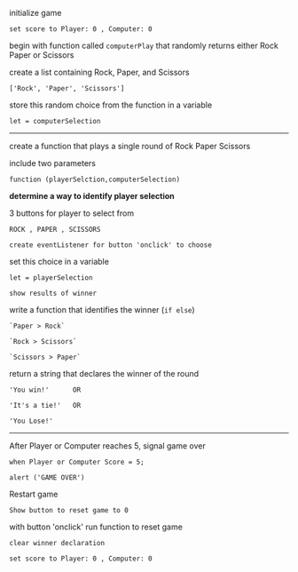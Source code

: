 initialize game 

    set score to Player: 0 , Computer: 0 

begin with function called `computerPlay` that randomly returns either Rock Paper or Scissors

create a list containing Rock, Paper, and Scissors

    ['Rock', 'Paper', 'Scissors']

store this random choice from the function in a variable

    let = computerSelection

_____
create a function that plays a single round of Rock Paper Scissors

include two parameters

    function (playerSelction,computerSelection)

**determine a way to identify player selection**

3 buttons for player to select from

    ROCK , PAPER , SCISSORS

    create eventListener for button 'onclick' to choose

set this choice in a variable

    let = playerSelection

    show results of winner

write a function that identifies the winner (`if else`)

    `Paper > Rock` 

    `Rock > Scissors`

    `Scissors > Paper`

return a string that declares the winner of the round

    'You win!'      OR

    'It's a tie!'   OR

    'You Lose!'

___

After Player or Computer reaches 5, signal game over
    
    when Player or Computer Score = 5;
    
    alert ('GAME OVER')

Restart game

    Show button to reset game to 0

with button 'onclick' run function to reset game

    clear winner declaration
    
    set score to Player: 0 , Computer: 0

    